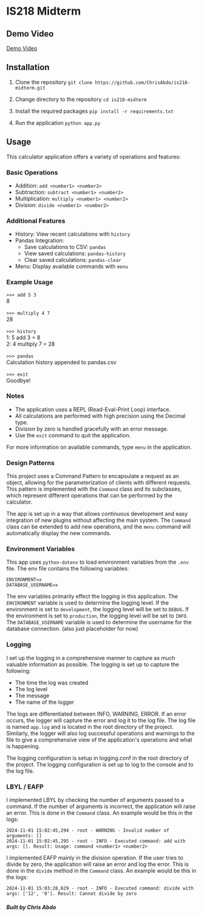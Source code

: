 # IS218 Midterm

## Demo Video

[Demo Video](https://www.youtube.com/watch?v=EpSDfDNOsqY)

## Installation

1. Clone the repository
   `git clone https://github.com/ChrisAbdo/is218-midterm.git`

2. Change directory to the repository
   `cd is218-midterm`

3. Install the required packages
   `pip install -r requirements.txt`

4. Run the application
   `python app.py`

## Usage

This calculator application offers a variety of operations and features:

### Basic Operations

- Addition: `add <number1> <number2>`
- Subtraction: `subtract <number1> <number2>`
- Multiplication: `multiply <number1> <number2>`
- Division: `divide <number1> <number2>`

### Additional Features

- History: View recent calculations with `history`
- Pandas Integration:
  - Save calculations to CSV: `pandas`
  - View saved calculations: `pandas-history`
  - Clear saved calculations: `pandas-clear`
- Menu: Display available commands with `menu`

### Example Usage

`>>> add 5 3`<br>
8<br><br>
`>>> multiply 4 7`<br>
28<br><br>
`>>> history`<br>
1: 5 add 3 = 8 <br>
2: 4 multiply 7 = 28 <br><br>
`>>> pandas`<br>
Calculation history appended to pandas.csv<br><br>
`>>> exit`<br>
Goodbye!

### Notes

- The application uses a REPL (Read-Eval-Print Loop) interface.
- All calculations are performed with high precision using the Decimal type.
- Division by zero is handled gracefully with an error message.
- Use the `exit` command to quit the application.

For more information on available commands, type `menu` in the application.

### Design Patterns

This project uses a Command Pattern to encapsulate a request as an object, allowing for the parameterization of clients with different requests. This pattern is implemented with the `Command` class and its subclasses, which represent different operations that can be performed by the calculator.

The app is set up in a way that allows continuous development and easy integration of new plugins without affecting the main system. The `Command` class can be extended to add new operations, and the `menu` command will automatically display the new commands.

### Environment Variables

This app uses `python-dotenv` to load environment variables from the `.env` file. The env file contains the following variables:

```env
ENVIRONMENT=x
DATABASE_USERNAME=x
```

The env variables primarily effect the logging in this application. The `ENVIRONMENT` variable is used to determine the logging level. If the environment is set to `development`, the logging level will be set to `DEBUG`. If the environment is set to `production`, the logging level will be set to `INFO`. The `DATABASE_USERNAME` variable is used to determine the username for the database connection. (also just placeholder for now)

### Logging

I set up the logging in a comprehensive manner to capture as much valuable information as possible. The logging is set up to capture the following:

- The time the log was created
- The log level
- The message
- The name of the logger

The logs are differentiated between INFO, WARNING, ERROR. If an error occurs, the logger will capture the error and log it to the log file. The log file is named `app.log` and is located in the root directory of the project. Similarly, the logger will also log successful operations and warnings to the file to give a comprehensive view of the application's operations and what is happening.

The logging configuration is setup in logging.conf in the root directory of the project. The logging configuration is set up to log to the console and to the log file.

### LBYL / EAFP

I implemented LBYL by checking the number of arguments passed to a command. If the number of arguments is incorrect, the application will raise an error. This is done in the `Command` class. An example would be this in the logs:

```log
2024-11-01 15:02:45,294 - root - WARNING - Invalid number of arguments: []
2024-11-01 15:02:45,295 - root - INFO - Executed command: add with args: []. Result: Usage: command <number1> <number2>
```

I implemented EAFP mainly in the division operation. If the user tries to divide by zero, the application will raise an error and log the error. This is done in the `divide` method in the `Command` class. An example would be this in the logs:

```log
2024-11-01 15:03:28,629 - root - INFO - Executed command: divide with args: ['12', '0']. Result: Cannot divide by zero
```

##### Built by Chris Abdo
